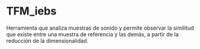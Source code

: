# TFM_iebs
Herramienta que analiza muestras de sonido y permite observar la similitud que existe entre una muestra de referencia y las demás, a partir de la reducción de la dimensionalidad.
